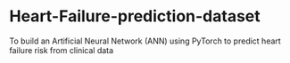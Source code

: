 # Heart-Failure-prediction-dataset
To build an Artificial Neural Network (ANN) using PyTorch to predict heart failure risk from clinical data
